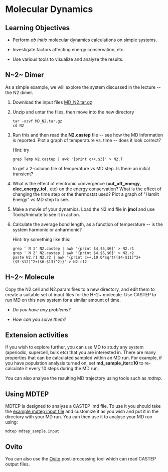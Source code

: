# Molecular Dynamics

## Learning Objectives

-   Perform *ab initio* molecular dynamics calculations on simple systems.

-   Investigate factors affecting energy conservation, etc.

-   Use various tools to visualize and analyze the results.

## N~2~ Dimer

As a simple example, we will explore the system discussed in the lecture -- the N2 dimer.

1. Download the input files [MD_N2.tar.gz](MD_N2.tar.gz)

 2. Unzip and untar the files, then move into the new directory

 	```
 	tar -xzvf MD_N2.tar.gz
	cd N2
	```

3. Run this and then read the **N2.castep** file -- see how the MD information is reported. Plot a graph of temperature vs. time -- does it look correct?

	Hint: try

 	```
 	grep Temp N2.castep | awk '{print c++,$3}' > N2.T
 	```

	to get a 2-column file of temperature vs MD step. Is there an initial transient?

4. What is the effect of electronic convergence (**cut_off_energy**, **elec_energy_tol** , etc) on the energy conservation? What is the effect of changing the time step or the thermostat used? Plot a graph of "Hamilt Energy" vs MD step to see.

5. Make a movie of your dynamics. Load the N2.md file in **jmol** and use Tools/Animate to see it in action.

6. Calculate the average bond length, as a function of temperature -- is the system harmonic or anharmonic?

	Hint: try something like this:

	```
	grep ' N 1' N2.castep | awk '{print $4,$5,$6}' > N2.r1
	grep ' N 2' N2.castep | awk '{print $4,$5,$6}' > N2.r2
	paste N2.r1 N2.r2 | awk '{print c++,10.0*sqrt(($4-$11)^2+($5-$12)^2+($6-$13)^2)}' > N2.r12
	```

## H~2~ Molecule

Copy the N2.cell and N2.param files to a new directory, and edit them to create a suitable set of input files for the H~2~ molecule. Use CASTEP to run MD on this new system for a similar amount of time.

-   *Do you have any problems?*

-   *How can you solve them?*

## Extension activities

If you wish to explore further, you can use MD to study any system (aperiodic, supercell, bulk etc) that you are interested in. There are many properties that can be calculated sampled within an MD run. For example, if you have population analysis turned on, set **md_sample_iter=10** to re-calculate it every 10 steps during the MD run. 

You can also analyse the resulting MD trajectory using tools such as *mdtep*.

## Using MDTEP

MDTEP is designed to analyse a CASTEP .md file. To use it you should take the [example mdtep input file](mdtep_sample.input) and customize it as you wish and put it in the directory with your MD run. You can then use it to analyse your MD run using:

```
mdtep mdtep_sample.input
```

## Ovito

You can also use the [Ovito](https://www.ovito.org) post-processing tool which can read CASTEP output files.
